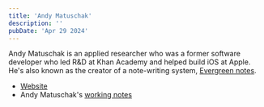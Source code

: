 ```yaml
---
title: 'Andy Matuschak'
description: ''
pubDate: 'Apr 29 2024'
---
```


Andy Matuschak is an applied researcher who was a former software developer who led R&D at Khan Academy and helped build iOS at Apple. He's also known as the creator of a note-writing system, [Evergreen notes](/notes/evergreen-notes).

- [Website](https://andymatuschak.org/)
- Andy Matuschak's [working notes](https://notes.andymatuschak.org/About_these_notes)